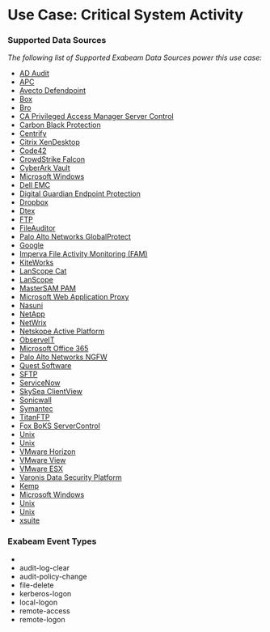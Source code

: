 Use Case: Critical System Activity
==================================

### Supported Data Sources

_The following list of Supported Exabeam Data Sources power this use case:_

* [AD Audit](datasource_ad_audit_ad_audit.md)
* [APC](datasource_apc_apc.md)
* [Avecto Defendpoint](datasource_avecto_defendpoint_avecto_defendpoint.md)
* [Box](datasource_box_box.md)
* [Bro](datasource_bro_bro.md)
* [CA Privileged Access Manager Server Control](datasource_ca_privileged_access_manager_server_control_ca_privileged_access_manager_server_control.md)
* [Carbon Black Protection](datasource_cb_protection_carbon_black_protection.md)
* [Centrify](datasource_centrify_centrify.md)
* [Citrix XenDesktop](datasource_citrix_xendesktop_citrix_xendesktop.md)
* [Code42](datasource_code42_code42.md)
* [CrowdStrike Falcon](datasource_crowdstrike_falcon_crowdstrike_falcon.md)
* [CyberArk Vault](datasource_cyberark_vault_cyberark_vault.md)
* [Microsoft Windows](datasource_dc_microsoft_windows.md)
* [Dell EMC](datasource_dell_emc_dell_emc.md)
* [Digital Guardian Endpoint Protection](datasource_digital_guardian_endpoint_protection_digital_guardian_endpoint_protection.md)
* [Dropbox](datasource_dropbox_dropbox.md)
* [Dtex](datasource_dtex_dtex.md)
* [FTP](datasource_ftp_ftp.md)
* [FileAuditor](datasource_fileauditor_fileauditor.md)
* [Palo Alto Networks GlobalProtect](datasource_globalprotect_portal_palo_alto_networks_globalprotect.md)
* [Google](datasource_google_drive_google.md)
* [Imperva File Activity Monitoring (FAM)](datasource_imperva_file_activity_monitoring_(fam)_imperva_file_activity_monitoring_(fam).md)
* [KiteWorks](datasource_kiteworks_kiteworks.md)
* [LanScope Cat](datasource_lanscope_cat_lanscope_cat.md)
* [LanScope](datasource_lanscope_lanscope.md)
* [MasterSAM PAM](datasource_mastersam_pam_mastersam_pam.md)
* [Microsoft Web Application Proxy](datasource_microsoft_web_application_proxy_microsoft_web_application_proxy.md)
* [Nasuni](datasource_nasuni_nasuni.md)
* [NetApp](datasource_netapp_netapp.md)
* [NetWrix](datasource_netwrix_netwrix.md)
* [Netskope Active Platform](datasource_netskope_active_platform_netskope_active_platform.md)
* [ObserveIT](datasource_observeit_observeit.md)
* [Microsoft Office 365](datasource_office_365_microsoft_office_365.md)
* [Palo Alto Networks NGFW](datasource_palo_alto_networks_ngfw_palo_alto_networks_ngfw.md)
* [Quest Software](datasource_quest_software_change_auditor_quest_software.md)
* [SFTP](datasource_sftp_sftp.md)
* [ServiceNow](datasource_servicenow_servicenow.md)
* [SkySea ClientView](datasource_skysea_clientview_skysea_clientview.md)
* [Sonicwall](datasource_sonicwall_sonicwall.md)
* [Symantec](datasource_symantec_cloudsoc_symantec.md)
* [TitanFTP](datasource_titanftp_titanftp.md)
* [Fox BoKS ServerControl](datasource_unix_fox_boks_servercontrol.md)
* [Unix](datasource_unix_unix.md)
* [Unix](datasource_unix_unix.md)
* [VMware Horizon](datasource_vmware_horizon_vmware_horizon.md)
* [VMware View](datasource_vmware_view_vmware_view.md)
* [VMware ESX](datasource_vmware_vmware_esx.md)
* [Varonis Data Security Platform](datasource_varonis_data_security_platform_varonis_data_security_platform.md)
* [Kemp](datasource_virtual_load_master_kemp.md)
* [Microsoft Windows](datasource_windows_microsoft_windows.md)
* [Unix](datasource_krb5kdc_unix.md)
* [Unix](datasource_systemd_unix.md)
* [xsuite](datasource_xsuite_xsuite.md)


### Exabeam Event Types

- 
- audit-log-clear
- audit-policy-change
- file-delete
- kerberos-logon
- local-logon
- remote-access
- remote-logon
